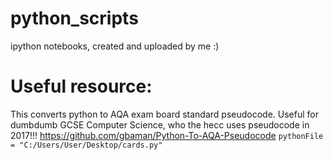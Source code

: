 # python_scripts
ipython notebooks, created and uploaded by me :)

# Useful resource:
This converts python to AQA exam board standard pseudocode. Useful for dumbdumb GCSE Computer Science, who the hecc uses pseudocode in 2017!!!
https://github.com/gbaman/Python-To-AQA-Pseudocode
`pythonFile = "C:/Users/User/Desktop/cards.py"`
